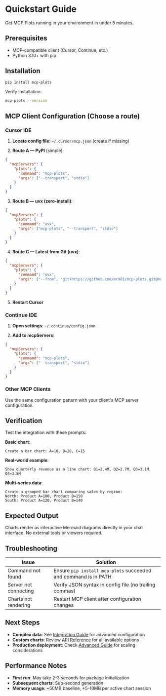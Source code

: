 # Quickstart Guide

Get MCP Plots running in your environment in under 5 minutes.

## Prerequisites

- MCP-compatible client (Cursor, Continue, etc.)
- Python 3.10+ with pip

## Installation

```bash
pip install mcp-plots
```

Verify installation:
```bash
mcp-plots --version
```

## MCP Client Configuration (Choose a route)

### Cursor IDE

1. **Locate config file**: `~/.cursor/mcp.json` (create if missing)

2. **Route A — PyPI** (simple):
```json
{
  "mcpServers": {
    "plots": {
      "command": "mcp-plots",
      "args": ["--transport", "stdio"]
    }
  }
}
```

3. **Route B — uvx (zero-install)**:
```json
{
  "mcpServers": {
    "plots": {
      "command": "uvx",
      "args": ["mcp-plots", "--transport", "stdio"]
    }
  }
}
```

4. **Route C — Latest from Git (uvx)**:
```json
{
  "mcpServers": {
    "plots": {
      "command": "uvx",
      "args": ["--from", "git+https://github.com/mr901/mcp-plots.git@main", "mcp-plots", "--transport", "stdio"]
    }
  }
}
```

5. **Restart Cursor**

### Continue IDE

1. **Open settings**: `~/.continue/config.json`

2. **Add to mcpServers**:
```json
{
  "mcpServers": {
    "plots": {
      "command": "mcp-plots",
      "args": ["--transport", "stdio"]
    }
  }
}
```

### Other MCP Clients

Use the same configuration pattern with your client's MCP server configuration.

## Verification

Test the integration with these prompts:

**Basic chart**:
```
Create a bar chart: A=10, B=20, C=15
```

**Real-world example**:
```
Show quarterly revenue as a line chart: Q1=2.4M, Q2=2.7M, Q3=3.1M, Q4=3.8M
```

**Multi-series data**:
```
Create a grouped bar chart comparing sales by region:
North: Product A=100, Product B=150
South: Product A=120, Product B=140
```

## Expected Output

Charts render as interactive Mermaid diagrams directly in your chat interface. No external tools or viewers required.

## Troubleshooting

| Issue | Solution |
|-------|----------|
| Command not found | Ensure `pip install mcp-plots` succeeded and command is in PATH |
| Server not connecting | Verify JSON syntax in config file (no trailing commas) |
| Charts not rendering | Restart MCP client after configuration changes |

## Next Steps

- **Complex data**: See [Integration Guide](integration.md) for advanced configuration
- **Custom charts**: Review [API Reference](api.md) for all available options
- **Production deployment**: Check [Advanced Guide](advanced.md) for scaling considerations

## Performance Notes

- **First run**: May take 2-3 seconds for package initialization
- **Subsequent charts**: Sub-second generation
- **Memory usage**: ~50MB baseline, +5-10MB per active chart session
